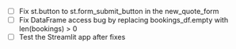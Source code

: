 - [ ] Fix st.button to st.form_submit_button in the new_quote_form
- [ ] Fix DataFrame access bug by replacing bookings_df.empty with len(bookings) > 0
- [ ] Test the Streamlit app after fixes
